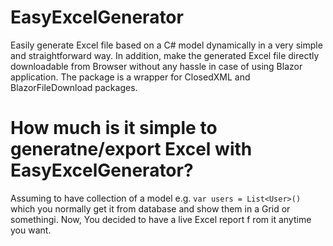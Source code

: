 # EasyExcelGenerator

Easily generate Excel file based on a C# model dynamically in a very simple and straightforward way. In addition, make the generated Excel file directly downloadable from Browser without any hassle in case of using Blazor application. The package is a wrapper for ClosedXML and BlazorFileDownload packages.

# How much is it simple to generatne/export Excel with EasyExcelGenerator?

Assuming to have collection of a model e.g. `var users = List<User>()` which you normally get it from database and show them in a Grid or somethingi. Now, 
You decided to have a live Excel report f rom it anytime you want.
